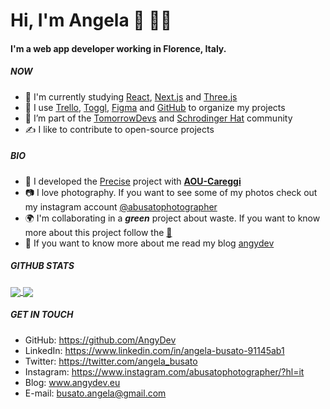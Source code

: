 # Hi, I'm Angela :wave: :woman_technologist:

#### I'm a web app developer working in Florence, Italy.

##### NOW 

- 🌱 I'm currently studying [React](https://reactjs.org/), [Next.js](https://nextjs.org/) and [Three.js](https://threejs.org/)
- :bug: I use [Trello](https://trello.com/), [Toggl](https://toggl.com/), [Figma](https://www.figma.com/) and [GitHub](https://github.com/) to organize my projects
- 👯 I’m part of the [TomorrowDevs](https://www.tomorrowdevs.com/) and [Schrodinger Hat](https://www.schrodinger-hat.it/) community
- :writing_hand: I like to contribute to open-source projects

##### BIO

- 🔭 I developed the [Precise](https://github.com/AngyDev/custom-3D) project with [**AOU-Careggi**](https://www.aou-careggi.toscana.it/internet/index.php?lang=it)
- :camera: I love photography. If you want to see some of my photos check out my instagram account [@abusatophotographer](https://www.instagram.com/abusatophotographer/)
- :earth_africa: I'm collaborating in a ***green*** project about waste. If you want to know more about this project follow the [:banana:](https://www.instagram.com/flashtrash__/)
- 📓 If you want to know more about me read my blog [angydev](www.angydev.eu)

##### GITHUB STATS
<a href="https://github.com/anuraghazra/github-readme-stats">
  <img align="center" src="https://github-readme-stats.vercel.app/api?username=AngyDev&count_private=true&show_icons=true&include_all_commits=true&hide_border=true&hide_title=true" />
</a>
<a href="https://github.com/anuraghazra/github-readme-stats">
  <img align="center" src="https://github-readme-stats.vercel.app/api/top-langs/?username=AngyDev&langs_count=3&hide_title=true&hide_border=true" />
</a>

##### GET IN TOUCH

- GitHub: https://github.com/AngyDev
- LinkedIn: https://www.linkedin.com/in/angela-busato-91145ab1
- Twitter: https://twitter.com/angela_busato
- Instagram: https://www.instagram.com/abusatophotographer/?hl=it
- Blog: www.angydev.eu
- E-mail: busato.angela@gmail.com
